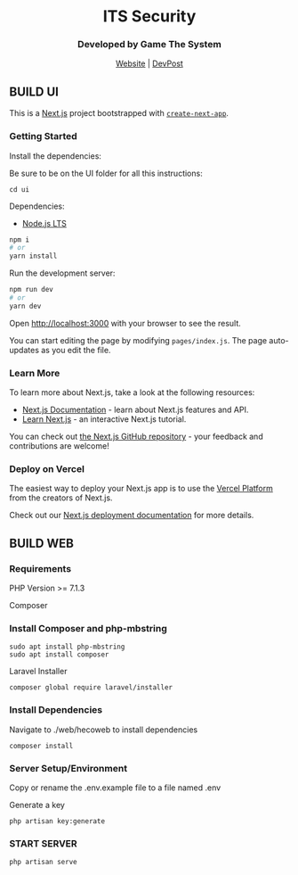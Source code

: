 <div align="center">
<h1>ITS Security</h1>
</div>
<div align="center">
<h3>Developed by Game The System</h3>
</div>

<div align="center">
<a href="https://hecoweb.azurewebsites.net/">Website</a> | <a href="https://devpost.com/software/electric-vehicle-charging-analysis-5dv7mo">DevPost</a>
</div>

## BUILD UI

This is a [Next.js](https://nextjs.org/) project bootstrapped with [`create-next-app`](https://github.com/vercel/next.js/tree/canary/packages/create-next-app).

### Getting Started

Install the dependencies:

Be sure to be on the UI folder for all this instructions:
```
cd ui
```

Dependencies:

- [Node.js LTS](https://nodejs.org/en/)

```bash
npm i
# or
yarn install
```

Run the development server:

```bash
npm run dev
# or
yarn dev
```

Open [http://localhost:3000](http://localhost:3000) with your browser to see the result.

You can start editing the page by modifying `pages/index.js`. The page auto-updates as you edit the file.

### Learn More

To learn more about Next.js, take a look at the following resources:

- [Next.js Documentation](https://nextjs.org/docs) - learn about Next.js features and API.
- [Learn Next.js](https://nextjs.org/learn) - an interactive Next.js tutorial.

You can check out [the Next.js GitHub repository](https://github.com/vercel/next.js/) - your feedback and contributions are welcome!

### Deploy on Vercel

The easiest way to deploy your Next.js app is to use the [Vercel Platform](https://vercel.com/import?utm_medium=default-template&filter=next.js&utm_source=create-next-app&utm_campaign=create-next-app-readme) from the creators of Next.js.

Check out our [Next.js deployment documentation](https://nextjs.org/docs/deployment) for more details.




## BUILD WEB

### Requirements

PHP Version >= 7.1.3

Composer

### Install Composer and php-mbstring
```
sudo apt install php-mbstring
sudo apt install composer
```

Laravel Installer
```
composer global require laravel/installer
```


### Install Dependencies
Navigate to ./web/hecoweb to install dependencies
```
composer install
```

### Server Setup/Environment
Copy or rename the .env.example file to a file named .env

Generate a key
```
php artisan key:generate
```

### START SERVER
```
php artisan serve
```


